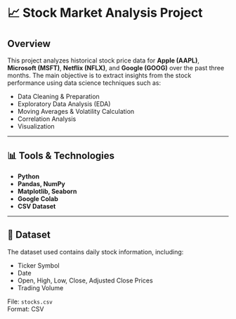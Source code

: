# 📈 Stock Market Analysis Project

## Overview

This project analyzes historical stock price data for **Apple (AAPL)**, **Microsoft (MSFT)**, **Netflix (NFLX)**, and **Google (GOOG)** over the past three months. The main objective is to extract insights from the stock performance using data science techniques such as:

- Data Cleaning & Preparation
- Exploratory Data Analysis (EDA)
- Moving Averages & Volatility Calculation
- Correlation Analysis
- Visualization

---

## 📊 Tools & Technologies

- **Python**
- **Pandas, NumPy**
- **Matplotlib, Seaborn**
- **Google Colab**
- **CSV Dataset**

---

## 📁 Dataset

The dataset used contains daily stock information, including:
- Ticker Symbol
- Date
- Open, High, Low, Close, Adjusted Close Prices
- Trading Volume

File: `stocks.csv`  
Format: CSV
